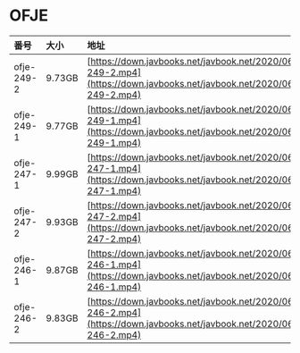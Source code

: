 # OFJE

| 番号 | 大小 | 地址 |
| :--- | :--- | :--- |
| ofje-249-2 | 9.73GB | [https://down.javbooks.net/javbook.net/2020/06/26/ofje-249-2.mp4](https://down.javbooks.net/javbook.net/2020/06/26/ofje-249-2.mp4) |
| ofje-249-1 | 9.77GB | [https://down.javbooks.net/javbook.net/2020/06/26/ofje-249-1.mp4](https://down.javbooks.net/javbook.net/2020/06/26/ofje-249-1.mp4) |
| ofje-247-1 | 9.99GB | [https://down.javbooks.net/javbook.net/2020/06/20/ofje-247-1.mp4](https://down.javbooks.net/javbook.net/2020/06/20/ofje-247-1.mp4) |
| ofje-247-2 | 9.93GB | [https://down.javbooks.net/javbook.net/2020/06/20/ofje-247-2.mp4](https://down.javbooks.net/javbook.net/2020/06/20/ofje-247-2.mp4) |
| ofje-246-1 | 9.87GB | [https://down.javbooks.net/javbook.net/2020/06/20/ofje-246-1.mp4](https://down.javbooks.net/javbook.net/2020/06/20/ofje-246-1.mp4) |
| ofje-246-2 | 9.83GB | [https://down.javbooks.net/javbook.net/2020/06/20/ofje-246-2.mp4](https://down.javbooks.net/javbook.net/2020/06/20/ofje-246-2.mp4) |


